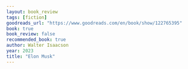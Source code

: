 ```yaml
---
layout: book_review
tags: [fiction]
goodreads_url: "https://www.goodreads.com/en/book/show/122765395"
book: true
book_review: false
recommended_book: true
author: Walter Isaacson
year: 2023
title: "Elon Musk"
---
```

